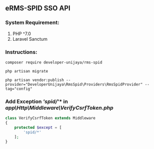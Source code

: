 ## eRMS-SPID SSO API

### System Requirement:
<ol>
    <li> PHP ^7.0 </li>
    <li> Laravel Sanctum </li>
</ol>


### Instructions:

```
composer require developer-unijaya/rms-spid
``` 

```
php artisan migrate
``` 

```
php artisan vendor:publish --provider="DeveloperUnijaya\RmsSpid\Providers\RmsSpidProvider" --tag="config"
``` 

### Add Exception *'spid/*'* in *app\Http\Middleware\VerifyCsrfToken.php*
```php
class VerifyCsrfToken extends Middleware
{
    protected $except = [
        'spid/*'
    ];
}
```

